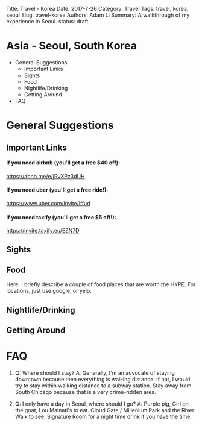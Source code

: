 Title: Travel - Korea
Date: 2017-7-26
Category: Travel
Tags: travel, korea, seoul
Slug: travel-korea
Authors: Adam Li
Summary: A walkthrough of my experience in Seoul.
status: draft

# Asia - Seoul, South Korea
<!-- MarkdownTOC -->

- General Suggestions
    - Important Links
    - Sights
    - Food
    - Nightlife/Drinking
    - Getting Around
- FAQ

<!-- /MarkdownTOC -->
# General Suggestions

## Important Links
#### If you need airbnb (you'll get a free $40 off):
<a href="https://abnb.me/e/jRvXPz3dUH">https://abnb.me/e/jRvXPz3dUH</a>
#### If you need uber (you'll get a free ride!):
<a href="https://www.uber.com/invite/lffud">https://www.uber.com/invite/lffud</a>
#### If you need taxify (you'll get a free $5 off!):
<a href="https://invite.taxify.eu/EZN7D">https://invite.taxify.eu/EZN7D</a>

## Sights


## Food
Here, I briefly describe a couple of food places that are worth the HYPE. For locations, just use google, or yelp.



## Nightlife/Drinking


## Getting Around


# FAQ
1. Q: Where should I stay? 
A: Generally, I'm an advocate of staying downtown because then everything is walking distance. If not, I would try to stay within walking distance to a subway station. Stay away from South Chicago because that is a very crime-ridden area.

2. Q: I only have a day in Seoul, where should I go?
A: Purple pig, Girl on the goat, Lou Malnati's to eat. Cloud Gate / Millenium Park and the River Walk to see. Signature Room for a night time drink if you have the time.

